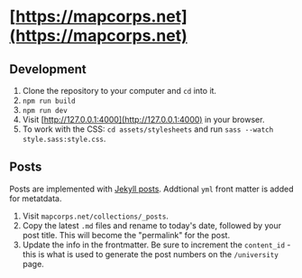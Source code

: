 # [https://mapcorps.net](https://mapcorps.net)

## Development

1. Clone the repository to your computer and `cd` into it.
2. `npm run build`
3. `npm run dev`
4. Visit [http://127.0.0.1:4000](http://127.0.0.1:4000) in your browser.
5. To work with the CSS: `cd assets/stylesheets` and run `sass --watch style.sass:style.css`.

## Posts

Posts are implemented with [Jekyll posts](https://jekyllrb.com/docs/posts/). Addtional `yml` front matter is added for metatdata.

1. Visit `mapcorps.net/collections/_posts`.
2. Copy the latest `.md` files and rename to today's date, followed by your post title. This will become the "permalink" for the post.
3. Update the info in the frontmatter. Be sure to increment the `content_id` - this is what is used to generate the post numbers on the `/university` page.
